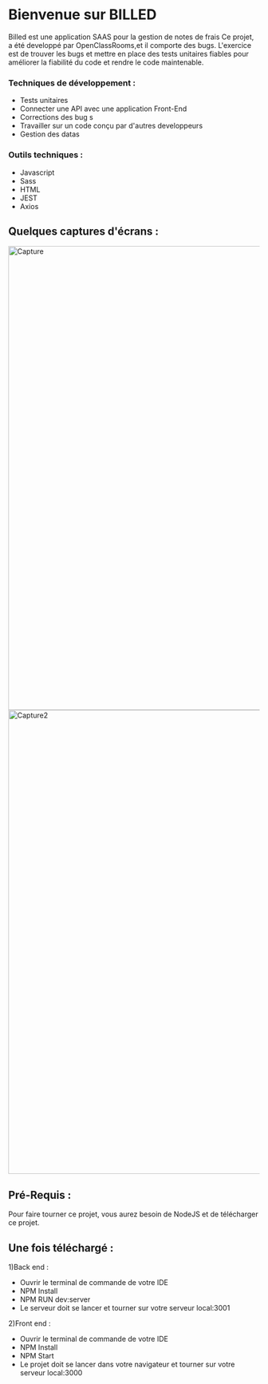# Bienvenue sur BILLED

Billed est une application SAAS pour la gestion de notes de frais 
Ce projet, a été developpé par OpenClassRooms,et il comporte des bugs. L'exercice est de trouver les bugs et mettre en place des tests unitaires fiables pour améliorer la fiabilité du code et rendre le code maintenable.

### Techniques de développement :

- Tests unitaires
- Connecter une API avec une application Front-End
- Corrections des bug s
- Travailler sur un code conçu par d'autres developpeurs
- Gestion des datas


### Outils techniques :

- Javascript
- Sass
- HTML
- JEST
- Axios



## Quelques captures d'écrans : 


<img width="930" alt="Capture" src="https://user-images.githubusercontent.com/73883090/152322170-78889599-1d13-45ca-8997-66546a5b8821.PNG">
<img width="930" alt="Capture2" src="https://user-images.githubusercontent.com/73883090/152322186-6b1da0ff-6f18-4116-b0bd-0f3e752a3d3f.PNG">


## Pré-Requis :
Pour faire tourner ce projet, vous aurez besoin de NodeJS et de télécharger ce projet.


## Une fois téléchargé :

1)Back end : 
- Ouvrir le terminal de commande de votre IDE
- NPM Install 
- NPM RUN dev:server 
- Le serveur doit se lancer et tourner sur votre serveur local:3001

2)Front end : 
- Ouvrir le terminal de commande de votre IDE
- NPM Install 
- NPM Start
- Le projet doit se lancer dans votre navigateur et tourner sur votre serveur local:3000


